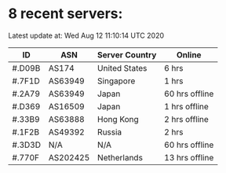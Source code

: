 # 8 recent servers:

Latest update at: Wed Aug 12 11:10:14 UTC 2020

| ID | ASN | Server Country | Online |
| -- | --- | -------------- | ------ |
| #.D09B | AS174 | United States | 6 hrs |
| #.7F1D | AS63949 | Singapore | 1 hrs |
| #.2A79 | AS63949 | Japan | 60 hrs offline |
| #.D369 | AS16509 | Japan | 1 hrs offline |
| #.33B9 | AS63888 | Hong Kong | 2 hrs offline |
| #.1F2B | AS49392 | Russia | 2 hrs |
| #.3D3D | N/A | N/A | 60 hrs offline |
| #.770F | AS202425 | Netherlands | 13 hrs offline |

